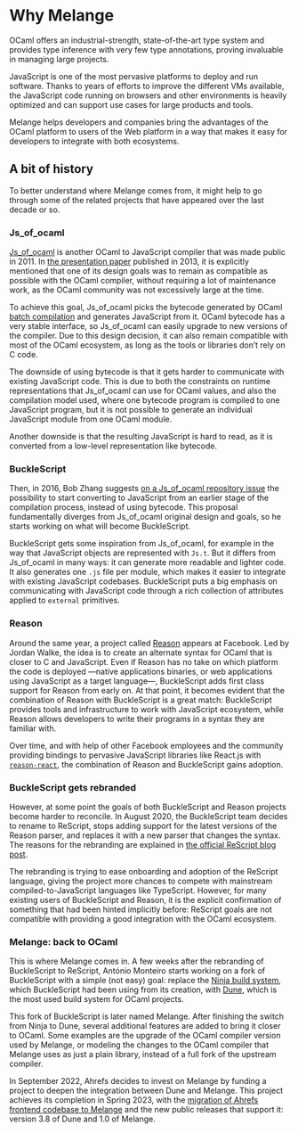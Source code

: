 # Why Melange

OCaml offers an industrial-strength, state-of-the-art type system and provides
type inference with very few type annotations, proving invaluable in managing
large projects.

JavaScript is one of the most pervasive platforms to deploy and run software.
Thanks to years of efforts to improve the different VMs available, the
JavaScript code running on browsers and other environments is heavily optimized
and can support use cases for large products and tools.

Melange helps developers and companies bring the advantages of the OCaml
platform to users of the Web platform in a way that makes it easy for developers
to integrate with both ecosystems.

## A bit of history

To better understand where Melange comes from, it might help to go through some
of the related projects that have appeared over the last decade or so.

### Js\_of\_ocaml

[Js\_of\_ocaml](https://github.com/ocsigen/js_of_ocaml/) is another OCaml to
JavaScript compiler that was made public in 2011. In [the presentation
paper](https://www.irif.fr/~vouillon/publi/js_of_ocaml.pdf) published in 2013,
it is explicitly mentioned that one of its design goals was to remain as
compatible as possible with the OCaml compiler, without requiring a lot of
maintenance work, as the OCaml community was not excessively large at the time.

To achieve this goal, Js\_of\_ocaml picks the bytecode generated by OCaml [batch
compilation](https://ocaml.org/manual/comp.html) and generates JavaScript from
it. OCaml bytecode has a very stable interface, so Js\_of\_ocaml can easily
upgrade to new versions of the compiler. Due to this design decision, it can
also remain compatible with most of the OCaml ecosystem, as long as the tools or
libraries don’t rely on C code.

The downside of using bytecode is that it gets harder to communicate with
existing JavaScript code. This is due to both the constraints on runtime
representations that Js\_of\_ocaml can use for OCaml values, and also the
compilation model used, where one bytecode program is compiled to one JavaScript
program, but it is not possible to generate an individual JavaScript module from
one OCaml module.

Another downside is that the resulting JavaScript is hard to read, as it is
converted from a low-level representation like bytecode.

### BuckleScript

Then, in 2016, Bob Zhang suggests [on a Js\_of\_ocaml repository
issue](https://github.com/ocsigen/Js_of_ocaml/issues/338) the possibility to
start converting to JavaScript from an earlier stage of the compilation process,
instead of using bytecode. This proposal fundamentally diverges from
Js\_of\_ocaml original design and goals, so he starts working on what will
become BuckleScript.

BuckleScript gets some inspiration from Js\_of\_ocaml, for example in the way
that JavaScript objects are represented with `Js.t`. But it differs from
Js\_of\_ocaml in many ways: it can generate more readable and lighter code. It
also generates one `.js` file per module, which makes it easier to integrate
with existing JavaScript codebases. BuckleScript puts a big emphasis on
communicating with JavaScript code through a rich collection of attributes
applied to `external` primitives.

### Reason

Around the same year, a project called [Reason](https://reasonml.github.io/)
appears at Facebook. Led by Jordan Walke, the idea is to create an alternate
syntax for OCaml that is closer to C and JavaScript. Even if Reason has no take
on which platform the code is deployed —native applications binaries, or web
applications using JavaScript as a target language—, BuckleScript adds first
class support for Reason from early on. At that point, it becomes evident that
the combination of Reason with BuckleScript is a great match: BuckleScript
provides tools and infrastructure to work with JavaScript ecosystem, while
Reason allows developers to write their programs in a syntax they are familiar
with.

Over time, and with help of other Facebook employees and the community providing
bindings to pervasive JavaScript libraries like React.js with
[`reason-react`](https://github.com/reasonml/reason-react/), the combination of
Reason and BuckleScript gains adoption.

### BuckleScript gets rebranded

However, at some point the goals of both BuckleScript and Reason projects become
harder to reconcile. In August 2020, the BuckleScript team decides to rename to
ReScript, stops adding support for the latest versions of the Reason parser, and
replaces it with a new parser that changes the syntax. The reasons for the
rebranding are explained in [the official ReScript blog
post](https://rescript-lang.org/blog/bucklescript-is-rebranding).

The rebranding is trying to ease onboarding and adoption of the ReScript
language, giving the project more chances to compete with mainstream
compiled-to-JavaScript languages like TypeScript. However, for many existing
users of BuckleScript and Reason, it is the explicit confirmation of something
that had been hinted implicitly before: ReScript goals are not compatible with
providing a good integration with the OCaml ecosystem.

### Melange: back to OCaml

This is where Melange comes in. A few weeks after the rebranding of BuckleScript
to ReScript, António Monteiro starts working on a fork of BuckleScript with a
simple (not easy) goal: replace the [Ninja build
system](https://ninja-build.org/), which BuckleScript had been using from its
creation, with [Dune](https://dune.build/), which is the most used build system
for OCaml projects.

This fork of BuckleScript is later named Melange. After finishing the switch
from Ninja to Dune, several additional features are added to bring it closer to
OCaml. Some examples are the upgrade of the OCaml compiler version used by
Melange, or modeling the changes to the OCaml compiler that Melange uses as just
a plain library, instead of a full fork of the upstream compiler.

In September 2022, Ahrefs decides to invest on Melange by funding a project to
deepen the integration between Dune and Melange. This project achieves its
completion in Spring 2023, with the [migration of Ahrefs frontend codebase to
Melange](https://tech.ahrefs.com/ahrefs-is-now-built-with-melange-b14f5ec56df4)
and the new public releases that support it: version 3.8 of Dune and 1.0 of
Melange.
